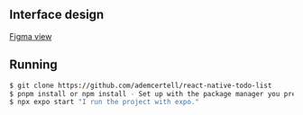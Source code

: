 ## Interface design
[Figma view](https://www.figma.com/file/nsJgHTl8c9CkTLR0fdc2iz/react-native-todo-list?type=design&node-id=0%3A1&mode=design&t=ZQBz02m3Fw1GYlCu-1)

## Running
```bash
$ git clone https://github.com/ademcertell/react-native-todo-list
$ pnpm install or npm install - Set up with the package manager you prefer
$ npx expo start "I run the project with expo."
```